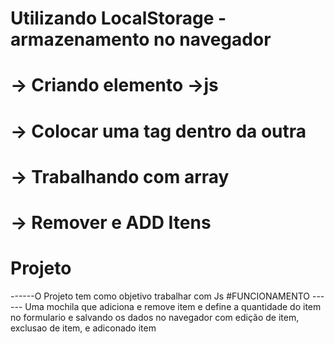# Utilizando LocalStorage - armazenamento no navegador
# -> Criando elemento ->js
# -> Colocar uma tag dentro da outra
# -> Trabalhando com array 
# -> Remover e ADD Itens
# Projeto 
------O Projeto tem como objetivo trabalhar com Js 
#FUNCIONAMENTO
------ Uma mochila que adiciona e remove item e define a quantidade do item 
no formulario e salvando os dados no navegador com edição de item, exclusao de item, e adiconado item 

